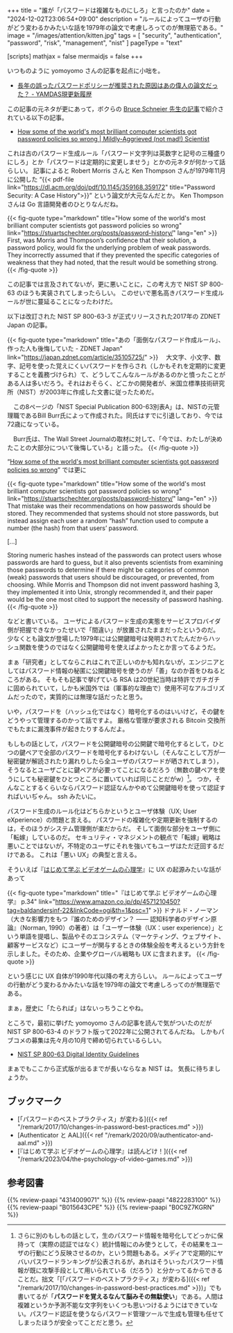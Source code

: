 +++
title = "誰が「パスワードは複雑なものにしろ」と言ったのか"
date =  "2024-12-02T23:06:54+09:00"
description = "ルールによってユーザの行動がどう変わるかみたいな話を1979年の論文で考慮しろってのが無理筋である。"
image = "/images/attention/kitten.jpg"
tags = [ "security", "authentication", "password", "risk", "management", "nist" ]
pageType = "text"

[scripts]
  mathjax = false
  mermaidjs = false
+++

いつものように yomoyomo さんの記事を起点に小咄を。

- [長年の誤ったパスワードポリシーが推奨された原因はあの偉人の論文だった？ - YAMDAS現更新履歴](https://yamdas.hatenablog.com/entry/20241202/bad-password-policies)

この記事の元ネタが更にあって，ボクらの [Bruce Schneier 先生の記事](https://www.schneier.com/blog/archives/2024/11/good-essay-on-the-history-of-bad-password-policies.html "Good Essay on the History of Bad Password Policies - Schneier on Security")で紹介されている以下の記事。

- [How some of the world's most brilliant computer scientists got password policies so wrong | Mildly-Aggrieved (not mad!) Scientist](https://stuartschechter.org/posts/password-history/)

これは古のパスワード生成ルール「パスワード文字列は英数字と記号の三種盛りにしろ」とか「パスワードは定期的に変更しませう」とかの元ネタが何かって話らしい。
記事によると Robert Morris さんと Ken Thompson さんが1979年11月に公開した “{{< pdf-file link="https://dl.acm.org/doi/pdf/10.1145/359168.359172" title="Password Security: A Case History">}}” という論文が大元なんだとか。
Ken Thompson さんは Go 言語開発者のひとりなんだね。

{{< fig-quote type="markdown" title="How some of the world's most brilliant computer scientists got password policies so wrong" link="https://stuartschechter.org/posts/password-history/" lang="en" >}}
First, was Morris and Thompson’s confidence that their solution, a password policy, would fix the underlying problem of weak passwords. They incorrectly assumed that if they prevented the specific categories of weakness that they had noted, that the result would be something strong.
{{< /fig-quote >}}

この記事では言及されてないが，更に悪いことに，この考え方で NIST SP 800-63 のほうも実装されてしまったらしい。
このせいで悪名高きパスワード生成ルールが世に蔓延ることになったわけだ。

以下は改訂された NIST SP 800-63-3 が正式リリースされた2017年の ZDNET Japan の記事。

{{< fig-quote type="markdown" title="あの「面倒なパスワード作成ルール」、作った人も後悔していた - ZDNET Japan" link="https://japan.zdnet.com/article/35105725/" >}}
 　大文字、小文字、数字、記号を使った覚えにくいパスワードを作らされ（しかもそれを定期的に変更することを義務づけられ）て、どうしてこんなルールがあるのかと憤ったことがある人は多いだろう。それはおそらく、どこかの開発者が、米国立標準技術研究所（NIST）が2003年に作成した文書に従ったためだ。

　この8ページの「NIST Special Publication 800-63別表A」は、NISTの元管理職であるBill Burr氏によって作成された。同氏はすでに引退しており、今では72歳になっている。

　Burr氏は、The Wall Street Journalの取材に対して、「今では、わたしが決めたことの大部分について後悔している」と語った。
{{< /fig-quote >}}

“[How some of the world's most brilliant computer scientists got password policies so wrong](https://stuartschechter.org/posts/password-history/ "How some of the world's most brilliant computer scientists got password policies so wrong | Mildly-Aggrieved (not mad!) Scientist")” では更に

{{< fig-quote type="markdown" title="How some of the world's most brilliant computer scientists got password policies so wrong" link="https://stuartschechter.org/posts/password-history/" lang="en" >}}
That mistake was their recommendations on how passwords should be stored. They recommended that systems should not store passwords, but instead assign each user a random “hash” function used to compute a number (the hash) from that users’ password.

[...]

Storing numeric hashes instead of the passwords can protect users whose passwords are hard to guess, but it also prevents scientists from examining those passwords to determine if there might be categories of common (weak) passwords that users should be discouraged, or prevented, from choosing. While Morris and Thompson did not invent password hashing 3, they implemented it into Unix, strongly recommended it, and their paper would be the one most cited to support the necessity of password hashing.
{{< /fig-quote >}}

などと書いている。
ユーザによるパスワード生成の実態をサービスプロバイダ側が把握できなかったせいで「間違い」が放置されたままだったというのだ。
少なくとも論文が登場した1979年には公開鍵暗号は発明されてたんだからハッシュ関数を使うのではなく公開鍵暗号を使えばよかったとか言ってるようだ。

まぁ「研究者」としてならこれはこれで正しいのかも知れないが，エンジニアとしてはパスワード情報の秘匿に公開鍵暗号を使うのが「善」なのか首をひねるところがある。
そもそも記事で挙げている RSA は20世紀当時は特許でガチガチに固められていて，しかも米国外では（軍事的な理由で）使用不可なアルゴリズムだったので，実質的には無理な話だったと思う。

いや，パスワードを（ハッシュ化ではなく）暗号化するのはいいけど，その鍵をどうやって管理するのかって話ですよ。
厳格な管理が要求される Bitcoin 交換所でもたまに漏洩事件が起きたりするんだよ。

もしもの話として，パスワードを公開鍵暗号の公開鍵で暗号化するとして，ひとつの鍵ペアで全部のパスワードを暗号化するわけないし（そんなことして万が一秘密鍵が解読されたり漏れりしたら全ユーザのパスワードが晒されてしまう），そうなるとユーザごとに鍵ペアが必要ってことになるだろう（無数の鍵ペアを使うにしても秘密鍵をひとつところに置いていれば同じことだがw）[^p1]。
つか，そんなことするくらいならパスワード認証なんかやめて公開鍵暗号を使って認証すればいいぢゃん。
ssh みたいに。

[^p1]: さらに別のもしもの話として，生のパスワード情報を暗号化してどっかに保持って（実際の認証ではなく）統計情報にのみ使うとして，その結果をユーザの行動にどう反映させるのか，という問題もある。メディアで定期的にヤバいパスワードランキングが公表されるが，あれはそういったパスワード情報が既に攻撃手段として用いられている（だろう）と分かってるからできることだ。拙文「[「パスワードのベストプラクティス」が変わる]({{< ref "/remark/2017/10/changes-in-password-best-practices.md" >}})」でも書いてるが「**パスワードを覚えるなんて脳みその無駄使い**」である。人間は複雑というか予測不能な文字列をいくつも思いつけるようにはできていない。パスワード認証を使うならパスワード管理ツールで生成も管理も任せてしまったほうが安全ってことだと思う。

パスワード生成のルール化はどちらかというとユーザ体験（UX; User eXperience）の問題と言える。
パスワードの複雑化や定期更新を強制するのは，そのほうがシステム管理側が楽だからだ。
そして面倒な部分をユーザ側に「転嫁」しているのだ。
セキュリティ・マネジメントの観点で「転嫁」戦略は悪いことではないが，不特定のユーザにそれを強いてもユーザはただ迂回するだけである。
これは「悪い UX」の典型と言える。

そういえば『[はじめて学ぶ ビデオゲームの心理学]』に UX の起源みたいな話があって

{{< fig-quote type="markdown" title="『はじめて学ぶ ビデオゲームの心理学』 p.34" link="https://www.amazon.co.jp/dp/4571210450?tag=baldandersinf-22&linkCode=ogi&th=1&psc=1" >}}
ドナルド・ノーマン（大きな影響力をもつ『誰のためのデザイン？ &mdash;&mdash; 認知科学者のデザイン原論』（Norman, 1990）の著者）は「ユーザー体験（UX：user experience）」という単語を提唱し、製品やそのエコシステム（マーケティング、ウェブサイト、顧客サービスなど）にユーザーが関与するときの体験全般を考えるという方針を示しました。そのため、企業やグローバル戦略も UX に含まれます。
{{< /fig-quote >}}

という感じに UX 自体が1990年代以降の考え方らしい。
ルールによってユーザの行動がどう変わるかみたいな話を1979年の論文で考慮しろってのが無理筋である。

まぁ，歴史に「たられば」はないっちうことやね。

ところで，最初に挙げた yomoyomo さんの記事を読んで気がついたのだが NIST SP 800-63-4 のドラフト版って2022年に公開されてるんだね。
しかもパブコメの募集は先々月の10月で締め切られているらしい。

- [NIST SP 800-63 Digital Identity Guidelines](https://pages.nist.gov/800-63-4/)

まぁでもここから正式版が出るまでが長いならなぁ NIST は。
気長に待ちましょうか。

[はじめて学ぶ ビデオゲームの心理学]: https://www.amazon.co.jp/dp/B0C9Z7KGRN?tag=baldandersinf-22&linkCode=ogi&th=1&psc=1 "はじめて学ぶ ビデオゲームの心理学 脳のはたらきとユーザー体験（UX） | セリア ホデント, 山根 信二（監修）, 山根 信二, 成田 啓行 | 工学 | Kindleストア | Amazon"

## ブックマーク

- [「パスワードのベストプラクティス」が変わる]({{< ref "/remark/2017/10/changes-in-password-best-practices.md" >}})
- [Authenticator と AAL]({{< ref "/remark/2020/09/authenticator-and-aal.md" >}})
- [『はじめて学ぶ ビデオゲームの心理学』は読んどけ！]({{< ref "/remark/2023/04/the-psychology-of-video-games.md" >}})

## 参考図書

{{% review-paapi "4314009071" %}} <!-- 暗号化 プライバシーを救った反乱者たち -->
{{% review-paapi "4822283100" %}} <!-- セキュリティはなぜやぶられたのか -->
{{% review-paapi "B015643CPE" %}} <!-- 暗号技術入門 第3版 -->
{{% review-paapi "B0C9Z7KGRN" %}} <!-- はじめて学ぶ ビデオゲームの心理学 Kindle 版 -->
